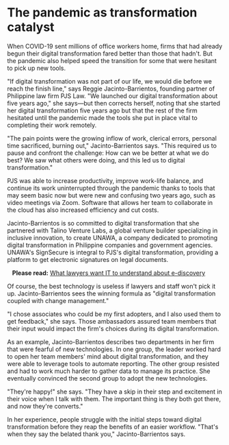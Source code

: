 # The pandemic as transformation catalyst

When COVID-19 sent millions of office workers home, firms that had already begun their digital transformation fared better than those that hadn't. But the pandemic also helped speed the transition for some that were hesitant to pick up new tools.

"If digital transformation was not part of our life, we would die before we reach the finish line," says Reggie Jacinto-Barrientos, founding partner of Philippine law firm PJS Law. "We launched our digital transformation about five years ago," she says—but then corrects herself, noting that she started her digital transformation five years ago but that the rest of the firm hesitated until the pandemic made the tools she put in place vital to completing their work remotely.

"The pain points were the growing inflow of work, clerical errors, personal time sacrificed, burning out," Jacinto-Barrientos says. "This required us to pause and confront the challenge: How can we be better at what we do best? We saw what others were doing, and this led us to digital transformation."

PJS was able to increase productivity, improve work-life balance, and continue its work uninterrupted through the pandemic thanks to tools that may seem basic now but were new and confusing two years ago, such as video meetings via Zoom. Software that allows her team to collaborate in the cloud has also increased efficiency and cut costs.

Jacinto-Barrientos is so committed to digital transformation that she partnered with Talino Venture Labs, a global venture builder specializing in inclusive innovation, to create UNAWA, a company dedicated to promoting digital transformation in Philippine companies and government agencies. UNAWA's SignSecure is integral to PJS's digital transformation, providing a platform to get electronic signatures on legal documents.

&nbsp;&nbsp;&nbsp;**Please read:** [What lawyers want IT to understand about e-discovery](https://www.hpe.com/us/en/insights/articles/what-lawyers-want-it-to-understand-about-e-discovery-1908.html)

Of course, the best technology is useless if lawyers and staff won't pick it up. Jacinto-Barrientos sees the winning formula as "digital transformation coupled with change management."

"I chose associates who could be my first adopters, and I also used them to get feedback," she says. Those ambassadors assured team members that their input would impact the firm's choices during its digital transformation.

As an example, Jacinto-Barrientos describes two departments in her firm that were fearful of new technologies. In one group, the leader worked hard to open her team members' mind about digital transformation, and they were able to leverage tools to automate reporting. The other group resisted and had to work much harder to gather data to manage its practice. She eventually convinced the second group to adopt the new technologies.

"They're happy!" she says. "They have a skip in their step and excitement in their voice when I talk with them. The important thing is they both got there, and now they're converts."

In her experience, people struggle with the initial steps toward digital transformation before they reap the benefits of an easier workflow. "That's when they say the belated thank you," Jacinto-Barrientos says.
